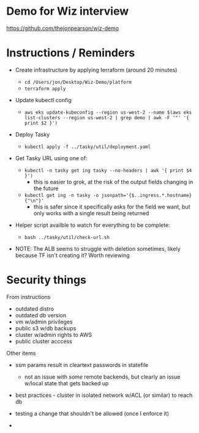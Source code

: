# Demo for Wiz interview

https://github.com/thejonpearson/wiz-demo

# Instructions / Reminders
- Create infrastructure by applying terraform (around 20 minutes)
  - `cd /Users/jon/Desktop/Wiz-Demo/platform`
  - `terraform apply`
- Update kubectl config 
  - `aws eks update-kubeconfig --region us-west-2 --name $(aws eks list-clusters --region us-west-2 | grep demo | awk -F '"' '{ print $2 }')`
- Deploy Tasky
  - `kubectl apply -f ../tasky/util/deployment.yaml`
- Get Tasky URL using one of:
  - `kubectl -n tasky get ing tasky --no-headers | awk '{ print $4 }')`
    - this is easier to grok, at the risk of the output fields changing in the future
  - `kubectl get ing -n tasky -o jsonpath='{$..ingress.*.hostname}{"\n"}'`
    - this is safer since it specifically asks for the field we want, but only works with a single result being returned
- Helper script availble to watch for everything to be complete:
  - `bash ../tasky/util/check-url.sh`

- NOTE: The ALB seems to struggle with deletion sometimes, likely because TF isn't creating it? Worth reviewing

# Security things

From instructions

- outdated distro
- outdated db version
- vm w/admin privileges
- public s3 w/db backups
- cluster w/admin rights to AWS
- public cluster acccess

Other items

- ssm params result in cleartext passwords in statefile
    - not an issue with *some* remote backends, but clearly an issue w/local state that gets backed up

- best practices - cluster in isolated network w/ACL (or similar) to reach db

- testing a change that shouldn't be allowed (once I enforce it)
- 
